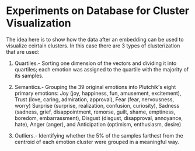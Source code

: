 # Experiments on Database for Cluster Visualization
The idea here is to show how the data after an embedding can be used to visualize ceirtain clusters. In this case there are 3 types of clusterization that are used:

1. Quartiles.- Sorting one dimension of the vectors and dividing it into quartiles; each emotion was assigned to the quartile with the majority of its samples.

2. Semantics.- Grouping the 39 original emotions into Plutchik's eight primary emotions: Joy (joy, happiness, fun, amusement, excitement), Trust (love, caring, admiration, approval), Fear (fear, nervousness, worry) Surprise (surprise, realization, confusion, curiosity), Sadness (sadness, grief, disappointment, remorse, guilt, shame, emptiness, boredom, embarrassment), Disgust (disgust, disapproval, annoyance, hate), Anger (anger), and Anticipation (optimism, enthusiasm, desire)

3. Outliers.- Identifying whether the 5\% of the samples farthest from the centroid of each emotion cluster were grouped in a meaningful way.
